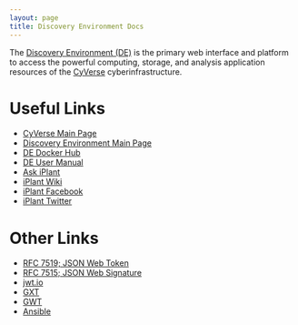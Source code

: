 ```yaml
---
layout: page
title: Discovery Environment Docs
---
```


The [Discovery Environment (DE)](http://www.cyverse.org/ci/discovery-environment) is the primary 
web interface and platform to access the powerful computing, storage, and analysis application 
resources of the [CyVerse](http://www.cyverse.org) cyberinfrastructure.

# Useful Links

* [CyVerse Main Page](http://www.cyverse.org/)
* [Discovery Environment Main Page](http://www.cyverse.org/ci/discovery-environment)
* [DE Docker Hub](https://hub.docker.com/r/discoenv/)
* [DE User Manual](https://pods.iplantcollaborative.org/wiki/display/DEmanual/Table+of+Contents)
* [Ask iPlant](http://ask.iplantcollaborative.org/questions/)
* [iPlant Wiki](https://pods.iplantcollaborative.org/wiki/dashboard.action)
* [iPlant Facebook](https://www.facebook.com/iPlantCollab/)
* [iPlant Twitter](https://twitter.com/iPlantCollab)

# Other Links
* [RFC 7519; JSON Web Token](https://tools.ietf.org/html/rfc7519)
* [RFC 7515; JSON Web Signature](https://tools.ietf.org/html/rfc7515)
* [jwt.io](http://jwt.io/)
* [GXT](https://www.sencha.com/products/gxt/)
* [GWT](http://www.gwtproject.org/)
* [Ansible](http://www.ansible.com/)